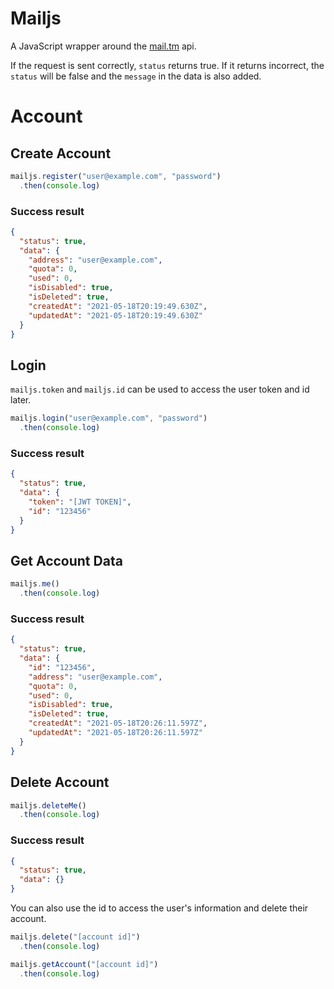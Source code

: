 # Mailjs

A JavaScript wrapper around the [mail.tm](https://docs.mail.tm/) api.


If the request is sent correctly, `status` returns true. If it returns incorrect, the `status` will be false and the `message` in the data is also added.

# Account

## Create Account
```js
mailjs.register("user@example.com", "password")
  .then(console.log)
```

### Success result

```json
{
  "status": true,
  "data": {
    "address": "user@example.com",
    "quota": 0,
    "used": 0,
    "isDisabled": true,
    "isDeleted": true,
    "createdAt": "2021-05-18T20:19:49.630Z",
    "updatedAt": "2021-05-18T20:19:49.630Z"
  }
}
```

## Login

`mailjs.token` and `mailjs.id` can be used to access the user token and id later.

```js
mailjs.login("user@example.com", "password")
  .then(console.log)
```

### Success result

```json
{
  "status": true,
  "data": {
    "token": "[JWT TOKEN]",
    "id": "123456"
  }
}
```

## Get Account Data

```js
mailjs.me()
  .then(console.log)
```

### Success result

```json
{
  "status": true,
  "data": {
    "id": "123456",
    "address": "user@example.com",
    "quota": 0,
    "used": 0,
    "isDisabled": true,
    "isDeleted": true,
    "createdAt": "2021-05-18T20:26:11.597Z",
    "updatedAt": "2021-05-18T20:26:11.597Z"
  }
}
```

## Delete Account

```js
mailjs.deleteMe()
  .then(console.log)
```

### Success result

```json
{
  "status": true,
  "data": {}
}
```

You can also use the id to access the user's information and delete their account.

```js
mailjs.delete("[account id]")
  .then(console.log)
```

```js
mailjs.getAccount("[account id]")
  .then(console.log)
```
